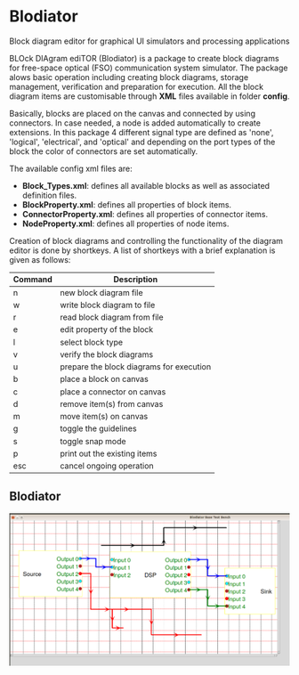 # Blodiator
Block diagram editor for graphical UI simulators and processing applications

BLOck DIAgram ediTOR (Blodiator) is a package to create block diagrams for free-space optical (FSO) communication system simulator. The package alows basic operation including creating block diagrams, storage management, verification and preparation for execution. All the block diagram items are customisable through **XML** files available in folder **config**.

Basically, blocks are placed on the canvas and connected by using connectors. In case needed, a node is added automatically to create extensions. In this package 4 different signal type are defined as 'none', 'logical', 'electrical', and 'optical' and depending on the port types of the block the color of connectors are set automatically. 

The available config xml files are:

- **Block_Types.xml**: defines all available blocks as well as associated definition files.
- **BlockProperty.xml**: defines all properties of block items.
- **ConnectorProperty.xml**: defines all properties of connector items.
- **NodeProperty.xml**: defines all properties of node items.

Creation of block diagrams and controlling the functionality of the diagram editor is done by shortkeys. A list of shortkeys with a brief explanation is given as follows:

| Command | Description |
| --- | --- |
| n | new block diagram file |
| w | write block diagram to file |
| r | read block diagram from file |
| e | edit property of the block |
| l | select block type |
| v | verify the block diagrams |
| u | prepare the block diagrams for execution |
| b | place a block on canvas |
| c | place a connector on canvas |
| d | remove item(s) from canvas |
| m | move item(s) on canvas |
| g | toggle the guidelines |
| s | toggle snap mode |
| p | print out the existing items |
| esc | cancel ongoing operation |


## Blodiator
![Screenshot](Screenshot.jpg)
